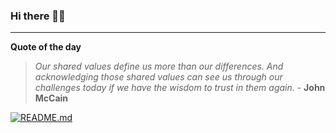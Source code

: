 ### Hi there 👋🏻


---

**Quote of the day**

> *Our shared values define us more than our differences. And acknowledging those shared values can see us through our challenges today if we have the wisdom to trust in them again.* - **John McCain** 

[![README.md](https://github.com/marcolovazzano/marcolovazzano/actions/workflows/readme.yml/badge.svg?branch=main)](https://github.com/marcolovazzano/marcolovazzano/actions/workflows/readme.yml)
